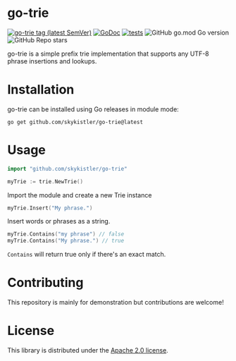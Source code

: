 # go-trie

[![go-trie tag (latest SemVer)](https://img.shields.io/github/v/tag/skykistler/go-trie?sort=semver)](https://github.com/skykistler/go-trie/tags)
[![GoDoc](https://img.shields.io/static/v1?label=godoc&message=reference&color=blue)](https://pkg.go.dev/github.com/skykistler/go-trie)
[![tests](https://github.com/skykistler/go-trie/actions/workflows/tests.yml/badge.svg)](https://github.com/skykistler/go-trie/actions/workflows/tests.yml)
![GitHub go.mod Go version](https://img.shields.io/github/go-mod/go-version/skykistler/go-trie)
![GitHub Repo stars](https://img.shields.io/github/stars/skykistler/go-trie?style=social)

go-trie is a simple prefix trie implementation that supports any UTF-8 phrase insertions and lookups.

# Installation
go-trie can be installed using Go releases in module mode:
```
go get github.com/skykistler/go-trie@latest
```

# Usage
```go
import "github.com/skykistler/go-trie"

myTrie := trie.NewTrie()
```
Import the module and create a new Trie instance

```go
myTrie.Insert("My phrase.")
```
Insert words or phrases as a string.

```go
myTrie.Contains("my phrase") // false
myTrie.Contains("My phrase.") // true
```
`Contains` will return true only if there's an exact match.

# Contributing
This repository is mainly for demonstration but contributions are welcome!

# License
This library is distributed under the [Apache 2.0 license](./LICENSE). 